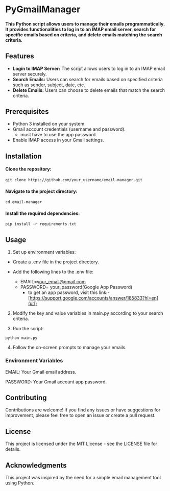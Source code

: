 # PyGmailManager
#### This Python script allows users to manage their emails programmatically. It provides functionalities to log in to an IMAP email server, search for specific emails based on criteria, and delete emails matching the search criteria.

## Features
- **Login to IMAP Server:** The script allows users to log in to an IMAP email server securely.
- **Search Emails:** Users can search for emails based on specified criteria such as sender, subject, date, etc.
- **Delete Emails:** Users can choose to delete emails that match the search criteria.

## Prerequisites
- Python 3 installed on your system.
- Gmail account credentials (username and password).
  - must have to use the app password 
- Enable IMAP access in your Gmail settings.


## Installation
#### Clone the repository:

`git clone https://github.com/your_username/email-manager.git`

#### Navigate to the project directory:

`cd email-manager`
#### Install the required dependencies:

`pip install -r requirements.txt`

## Usage
1. Set up environment variables:

  - Create a .env file in the project directory.
  
  - Add the following lines to the .env file:

    - EMAIL=your_email@gmail.com
    - PASSWORD= your_password(Google App Password)
      - to get an app password, visit this link:-  [https://support.google.com/accounts/answer/185833?hl=en](url)
   
2. Modify the key and value variables in main.py according to your search criteria.

3. Run the script:

`python main.py`

4. Follow the on-screen prompts to manage your emails.

### Environment Variables

EMAIL: Your Gmail email address.

PASSWORD: Your Gmail account app password.

## Contributing
Contributions are welcome! If you find any issues or have suggestions for improvement, please feel free to open an issue or create a pull request.

## License
This project is licensed under the MIT License - see the LICENSE file for details.

## Acknowledgments
This project was inspired by the need for a simple email management tool using Python.
